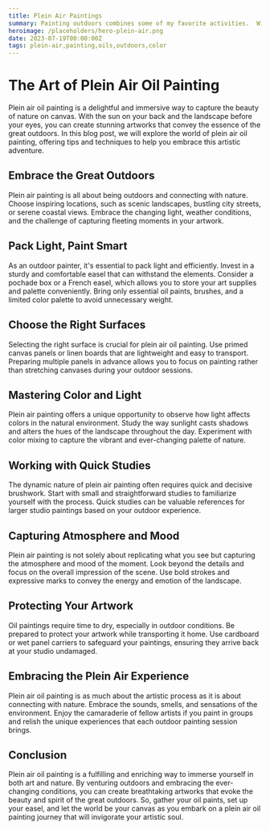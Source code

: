 ```yaml
---
title: Plein Air Paintings
summary: Painting outdoors combines some of my favorite activities.  With a portable easel, sun on my back, a pack of beers, and great company, a day of plein air painting is amazing...
heroimage: /placeholders/hero-plein-air.png
date: 2023-07-19T00:00:00Z
tags: plein-air,painting,oils,outdoors,color
---
```


# The Art of Plein Air Oil Painting

Plein air oil painting is a delightful and immersive way to capture the beauty of nature on canvas. With the sun on your back and the landscape before your eyes, you can create stunning artworks that convey the essence of the great outdoors. In this blog post, we will explore the world of plein air oil painting, offering tips and techniques to help you embrace this artistic adventure.

## Embrace the Great Outdoors

Plein air painting is all about being outdoors and connecting with nature. Choose inspiring locations, such as scenic landscapes, bustling city streets, or serene coastal views. Embrace the changing light, weather conditions, and the challenge of capturing fleeting moments in your artwork.

## Pack Light, Paint Smart

As an outdoor painter, it's essential to pack light and efficiently. Invest in a sturdy and comfortable easel that can withstand the elements. Consider a pochade box or a French easel, which allows you to store your art supplies and palette conveniently. Bring only essential oil paints, brushes, and a limited color palette to avoid unnecessary weight.

## Choose the Right Surfaces

Selecting the right surface is crucial for plein air oil painting. Use primed canvas panels or linen boards that are lightweight and easy to transport. Preparing multiple panels in advance allows you to focus on painting rather than stretching canvases during your outdoor sessions.

## Mastering Color and Light

Plein air painting offers a unique opportunity to observe how light affects colors in the natural environment. Study the way sunlight casts shadows and alters the hues of the landscape throughout the day. Experiment with color mixing to capture the vibrant and ever-changing palette of nature.

## Working with Quick Studies

The dynamic nature of plein air painting often requires quick and decisive brushwork. Start with small and straightforward studies to familiarize yourself with the process. Quick studies can be valuable references for larger studio paintings based on your outdoor experience.

## Capturing Atmosphere and Mood

Plein air painting is not solely about replicating what you see but capturing the atmosphere and mood of the moment. Look beyond the details and focus on the overall impression of the scene. Use bold strokes and expressive marks to convey the energy and emotion of the landscape.

## Protecting Your Artwork

Oil paintings require time to dry, especially in outdoor conditions. Be prepared to protect your artwork while transporting it home. Use cardboard or wet panel carriers to safeguard your paintings, ensuring they arrive back at your studio undamaged.

## Embracing the Plein Air Experience

Plein air oil painting is as much about the artistic process as it is about connecting with nature. Embrace the sounds, smells, and sensations of the environment. Enjoy the camaraderie of fellow artists if you paint in groups and relish the unique experiences that each outdoor painting session brings.

## Conclusion

Plein air oil painting is a fulfilling and enriching way to immerse yourself in both art and nature. By venturing outdoors and embracing the ever-changing conditions, you can create breathtaking artworks that evoke the beauty and spirit of the great outdoors. So, gather your oil paints, set up your easel, and let the world be your canvas as you embark on a plein air oil painting journey that will invigorate your artistic soul.
